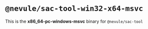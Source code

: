 # `@nevule/sac-tool-win32-x64-msvc`

This is the **x86_64-pc-windows-msvc** binary for `@nevule/sac-tool`
